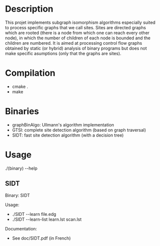 # Description

This projet implements subgraph isomorphism algorithms especially suited to process specific graphs that we call sites.
Sites are directed graphs which are rooted (there is a node from which one can reach every other node), in which the number of children of each node is bounded and the children are numbered.
It is aimed at processing control flow graphs obtained by static (or hybrid) analysis of binary programs but does not make specific asumptions (only that the graphs are sites).

# Compilation
- cmake .
- make

# Binaries
- graphBinAlgo: Ullmann's algorithm implementation
- GTSI: complete site detection algorithm (based on graph traversal)
- SIDT: fast site detection algorithm (with a decision tree)

# Usage
./(binary) --help

## SIDT
Binary: SIDT

Usage:
- ./SIDT --learn file.edg
- ./SIDT --learn-list learn.lst scan.lst

Documentation:
- See doc/SIDT.pdf (in French)

